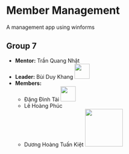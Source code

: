 # Member Management
A management app using winforms

## Group 7 

- **Mentor:**	Trần Quang Nhật
- **Leader:** Bùi Duy Khang <img src="https://media.tenor.com/D4uJ1UIPUgIAAAAd/fu-xuan-hsr.gif" width="40" >
- **Members:**
  - Đặng Đình Tài <img src="https://cdn3.emoji.gg/emojis/4094-floppa-shake.gif" width="40" >
  - Lê Hoàng Phúc
  - Dương Hoàng Tuấn Kiệt <img src="https://media.tenor.com/Cj05cPY-V9MAAAAC/minato-gun.gif" width="100" >
